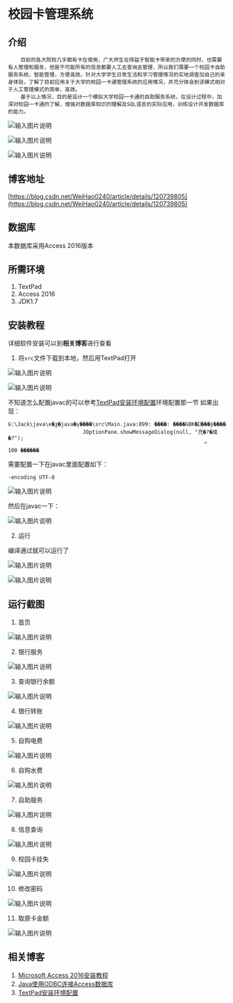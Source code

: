 # 校园卡管理系统

## 介绍
        目前的各大院校几乎都有卡在使用，广大师生在得益于智能卡带来的方便的同时，也需要有人管理和服务，但是不可能所有的信息都要人工去查询去管理，所以我们需要一个校园卡自助服务系统，智能管理，方便高效。针对大学学生日常生活和学习管理情况的实地调查加自己的亲身体验，了解了目前应用关于大学的校园一卡通管理系统的应用情况，并充分体会到该模式相对于人工管理模式的简单、高效。
        基于以上情况，目的是设计一个模拟大学校园一卡通的自助服务系统，在设计过程中，加深对校园一卡通的了解，增强对数据库知识的理解及SQL语言的实际应用，训练设计开发数据库的能力。

![输入图片说明](https://images.gitee.com/uploads/images/2021/1013/163858_dd4e9ad9_1590078.png "屏幕截图.png")

![输入图片说明](https://images.gitee.com/uploads/images/2021/1013/163902_f4ee9194_1590078.png "屏幕截图.png")

![输入图片说明](https://images.gitee.com/uploads/images/2021/1013/163957_f09ad8cd_1590078.png "屏幕截图.png")

## 博客地址

[https://blog.csdn.net/WeiHao0240/article/details/120739805](https://blog.csdn.net/WeiHao0240/article/details/120739805)


## 数据库
  本数据库采用Access 2016版本

## 所需环境
1.  TextPad
2.  Access 2016
3.  JDK1.7


## 安装教程
详细软件安装可以到**相关博客**进行查看

1.  将`src`文件下载到本地，然后用TextPad打开

![输入图片说明](https://images.gitee.com/uploads/images/2021/1013/105112_e8798880_1590078.png "屏幕截图.png")

![输入图片说明](https://images.gitee.com/uploads/images/2021/1013/105208_7cbf7674_1590078.png "屏幕截图.png")

不知道怎么配置javac的可以参考[TextPad安装环境配置](https://jackwei.blog.csdn.net/article/details/86914950)环境配置那一节
如果出现：


```
G:\Jack\java\κ�ƺ�java�γ����\src\Main.java:899: ����: ����GBK�Ĳ���ӳ���ַ�
						JOptionPane.showMessageDialog(null, "充�?�成�?");
						                                       ^
100 ������
```


需要配置一下在javac里面配置如下：

` -encoding UTF-8 `

![输入图片说明](https://images.gitee.com/uploads/images/2021/1013/105620_48f03ab7_1590078.png "屏幕截图.png")

然后在javac一下：

![输入图片说明](https://images.gitee.com/uploads/images/2021/1013/105722_71896fce_1590078.png "屏幕截图.png")


2.  运行

编译通过就可以运行了

![输入图片说明](https://images.gitee.com/uploads/images/2021/1013/105800_54232cb1_1590078.png "屏幕截图.png")


![输入图片说明](https://images.gitee.com/uploads/images/2021/1013/105845_a5f0d592_1590078.png "屏幕截图.png")


## 运行截图

1.  首页

![输入图片说明](https://images.gitee.com/uploads/images/2021/1013/105938_18d901e2_1590078.png "屏幕截图.png")

2.  银行服务

![输入图片说明](https://images.gitee.com/uploads/images/2021/1013/105950_73350465_1590078.png "屏幕截图.png")

3.  查询银行余额

![输入图片说明](https://images.gitee.com/uploads/images/2021/1013/110205_42db42ed_1590078.png "屏幕截图.png")

4.  银行转账

![输入图片说明](https://images.gitee.com/uploads/images/2021/1013/110221_51707ba2_1590078.png "屏幕截图.png")

5.  自购电费

![输入图片说明](https://images.gitee.com/uploads/images/2021/1013/110232_bc1273e3_1590078.png "屏幕截图.png")

6.  自购水费

![输入图片说明](https://images.gitee.com/uploads/images/2021/1013/110252_a0c3454a_1590078.png "屏幕截图.png")

7.  自助服务

![输入图片说明](https://images.gitee.com/uploads/images/2021/1013/110303_faa2386e_1590078.png "屏幕截图.png")

8.  信息查询

![输入图片说明](https://images.gitee.com/uploads/images/2021/1013/110318_6e142cd0_1590078.png "屏幕截图.png")

9.  校园卡挂失

![输入图片说明](https://images.gitee.com/uploads/images/2021/1013/110325_69173f04_1590078.png "屏幕截图.png")

10.  修改密码

![输入图片说明](https://images.gitee.com/uploads/images/2021/1013/110344_ca2c51d5_1590078.png "屏幕截图.png")

11.  取原卡金额

![输入图片说明](https://images.gitee.com/uploads/images/2021/1013/110352_695817ad_1590078.png "屏幕截图.png")




## 相关博客

1.  [Microsoft Access 2016安装教程](https://blog.csdn.net/WeiHao0240/article/details/120672363)
2.  [Java使用ODBC连接Access数据库](https://blog.csdn.net/WeiHao0240/article/details/120727203)
3.  [TextPad安装环境配置](https://jackwei.blog.csdn.net/article/details/86914950)
